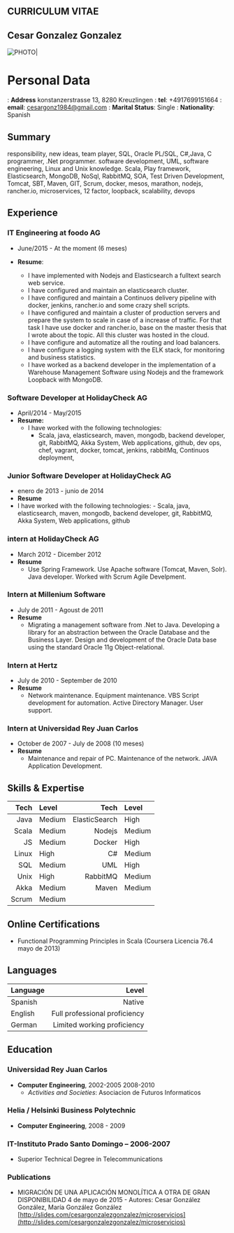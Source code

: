 CURRICULUM VITAE
----


**Cesar Gonzalez Gonzalez** 
----
![PHOTO](https://upload.wikimedia.org/wikipedia/commons/thumb/e/eb/Statue-Augustus.jpg/245px-Statue-Augustus.jpg)|

# Personal Data
: **Address** konstanzerstrasse 13, 8280 Kreuzlingen
: **tel**: +4917699151664
: **email**: [cesargonz1984@gmail.com](mailto:cesargonz1984@gmail.com)
: **Marital Status**: Single 
: **Nationality**: Spanish

## Summary
responsibility, new ideas, team player, SQL, Oracle PL/SQL, C#,Java, C programmer, .Net programmer. software development, UML, software engineering, Linux and Unix knowledge. Scala, Play framework, Elasticsearch, MongoDB, NoSql, RabbitMQ, SOA, Test Driven Development, Tomcat, SBT, Maven, GIT, Scrum, docker, mesos, marathon, nodejs, rancher.io, microservices, 12 factor, loopback, scalability, devops
## Experience
### IT Engineering at foodo AG
- June/2015 - At the moment (6 meses)

- **Resume**: 
    - I have implemented with Nodejs and Elasticsearch a fulltext search web service.     
    - I have configured and maintain an elasticsearch cluster. 
    - I have configured and maintain a Continuos delivery pipeline with docker, jenkins, rancher.io and some crazy shell scripts. 
    - I have configured and maintain a cluster of production servers and prepare the system to scale in case of a increase of traffic. For that task I have use docker and rancher.io, base on the master thesis that I wrote about the topic. All this cluster was hosted in the cloud. 
    - I have configure and automatize all the routing and load balancers. 
    - I have configure a logging system with the ELK stack, for monitoring and business statistics. 
    - I have worked as a backend developer in the implementation of a Warehouse Management Software using Nodejs and the framework Loopback with MongoDB.
### Software Developer at HolidayCheck AG
- April/2014 - May/2015
- **Resume:**
	- I have worked with the following technologies:
	    - Scala, java, elasticsearch, maven, mongodb, backend developer, git, RabbitMQ, Akka System, Web applications, github, dev ops, chef, vagrant, docker, tomcat, jenkins, rabbitMq, Continuos deployment,

### Junior Software Developer at HolidayCheck AG
- enero de 2013 - junio de 2014 
- **Resume**
- I have worked with the following technologies:
	    - Scala, java, elasticsearch, maven, mongodb, backend developer, git, RabbitMQ, Akka System, Web
applications, github
### intern at HolidayCheck AG
- March 2012 - Dicember 2012 
- **Resume** 
    - Use Spring Framework. Use Apache software (Tomcat, Maven, Solr). Java developer. Worked with Scrum
Agile Develpment.

### Intern at Millenium Software
- July de 2011 - Agoust de 2011 
- **Resume** 
    - Migrating a management software from .Net to Java. Developing a library for an abstraction between the Oracle Database and the Business Layer. Design and development of the Oracle Data base using the standard Oracle 11g Object-relational.
### Intern at Hertz
- July de 2010 - September de 2010
- **Resume**  
	- Network maintenance. Equipment maintenance. VBS Script development for automation. Active Directory
Manager. User support.
### Intern at Universidad Rey Juan Carlos
- October de 2007 - July de 2008 (10 meses)
- **Resume**  
    - Maintenance and repair of PC. Maintenance of the network. JAVA Application Development.



## Skills & Expertise

|Tech|Level|Tech|Level
|----:|:----|----:|:----|
|Java |Medium|ElasticSearch|High|
|Scala|Medium|Nodejs|Medium|
|JS|Medium|Docker|High|
|Linux|High|C#|Medium|
|SQL|Medium|UML|High|
|Unix|High|RabbitMQ|Medium|
|Akka|Medium|Maven|Medium|
|Scrum|Medium|


  
## Online Certifications
- Functional Programming Principles in Scala (Coursera Licencia 76.4 mayo de 2013)

## Languages
|Language|Level|
|:---|---:|
|Spanish|Native|
|English|Full professional proficiency |
|German|Limited working proficiency|
## Education
### Universidad Rey Juan Carlos
- **Computer Engineering**, 2002-2005 2008-2010
    - *Activities and Societies*: Asociacion de Futuros Informaticos 
### Helia / Helsinki Business Polytechnic
- **Computer Engineering**, 2008 - 2009
### IT-Instituto Prado Santo Domingo – 2006-2007 
- Superior Technical Degree in Telecommunications
### Publications
   - MIGRACIÓN DE UNA APLICACIÓN MONOLÍTICA A OTRA DE GRAN DISPONIBILIDAD 4 de mayo de 2015
    - Autores: Cesar González González, María González González
    [http://slides.com/cesargonzalezgonzalez/microservicios](http://slides.com/cesargonzalezgonzalez/microservicios)
 
